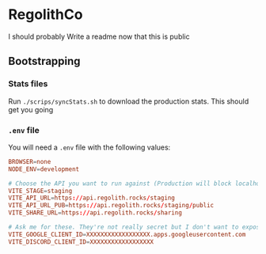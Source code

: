 # RegolithCo

I should probably Write a readme now that this is public


## Bootstrapping

### Stats files

Run `./scrips/syncStats.sh` to download the production stats. This should get you going 

### `.env` file

You will need a `.env` file with the following values:

```conf
BROWSER=none
NODE_ENV=development

# Choose the API you want to run against (Production will block localhost requests so staging is your only option)
VITE_STAGE=staging
VITE_API_URL=https://api.regolith.rocks/staging
VITE_API_URL_PUB=https://api.regolith.rocks/staging/public
VITE_SHARE_URL=https://api.regolith.rocks/sharing

# Ask me for these. They're not really secret but I don't want to expose them
VITE_GOOGLE_CLIENT_ID=XXXXXXXXXXXXXXXXXX.apps.googleusercontent.com
VITE_DISCORD_CLIENT_ID=XXXXXXXXXXXXXXXXXX
```